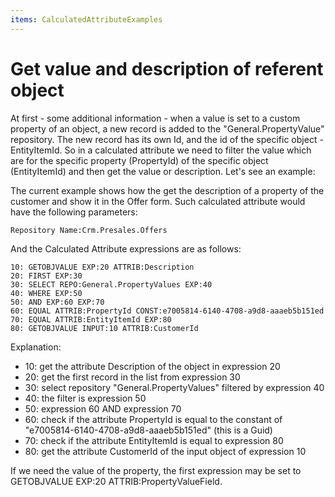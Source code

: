 ```yaml
---
items: CalculatedAttributeExamples
---
```


# Get value and description of referent object

At first - some additional information - when a value is  set to a custom property of an object, a new record is added to the "General.PropertyValue" repository. The new record has its own Id, and the id of the specific object - EntityItemId. So in a calculated attribute we need to filter the value which are for the specific property (PropertyId) of the specific object (EntityItemId) and then get the value or description. Let's see an example:

The current example shows how the get the description of a property of the customer and show it in the Offer form. Such calculated attribute would have the following parameters:

```
Repository Name:Crm.Presales.Offers
```

And the Calculated Attribute expressions are as follows:

```
10: GETOBJVALUE EXP:20 ATTRIB:Description 
20: FIRST EXP:30 
30: SELECT REPO:General.PropertyValues EXP:40
40: WHERE EXP:50 
50: AND EXP:60 EXP:70
60: EQUAL ATTRIB:PropertyId CONST:e7005814-6140-4708-a9d8-aaaeb5b151ed
70: EQUAL ATTRIB:EntityItemId EXP:80
80: GETOBJVALUE INPUT:10 ATTRIB:CustomerId
```

Explanation:

- 10: get the attribute Description of the object in expression 20 
- 20: get the first record in the list from expression 30
- 30: select repository "General.PropertyValues" filtered by expression 40
- 40: the filter is expression 50
- 50: expression 60 AND expression 70
- 60: check if the attribute PropertyId is equal to the constant of "e7005814-6140-4708-a9d8-aaaeb5b151ed" (this is a Guid)
- 70: check if the attribute EntityItemId is equal to expression 80
- 80: get the attribute CustomerId of the input object of expression 10

 
If we need the value of the property, the first expression may be set to GETOBJVALUE EXP:20 ATTRIB:PropertyValueField.
